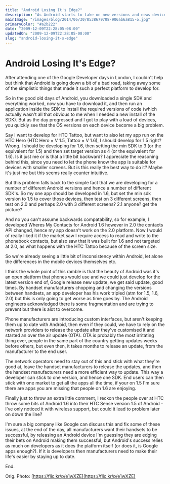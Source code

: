 ```yaml
---
title: "Android Losing It's Edge?"
description: "As Android starts to take on new versions and news devices, is it starting to lose the very thing that made it a joy to develop for?"
mainImage: "/images/blog/2014/06/30/8538679708-906ab6a815-o.jpg"
primaryColor: "#a2b222"
date: "2009-12-09T22:28:05-08:00"
updatedOn: "2009-12-09T22:28:05-08:00"
slug: "android-losing-it-s-edge"
---
```


# Android Losing It's Edge?

After attending one of the Google Developer days in London, I couldn't help but think that Android is going down a bit of a bad road, taking away some of the simplistic things that made it such a perfect platform to develop for.

So in the good old days of Android, you downloaded a single SDK and everything worked, now you have to download it, and then run an application inside the SDK to install the required versions of code (which actually wasn't all that obvious to me when I needed a new install of the SDK). But as the day progressed and I got to play with a load of devices, you quickly see that the OS versions on each device become a big problem.

Say I want to develop for HTC Tattoo, but want to also let my app run on the HTC Hero (HTC Hero = V 1.5, Tattoo = V 1.6), I should develop for 1.5 right? Wrong. I should be developing for 1.6, then setting the min SDK to 3 (or the equivalent for 1.5) and then set target version as 4 (or the equivalent for 1.6). Is it just me or is that a little bit backward? I appreciate the reasoning behind this, since you need to let the phone know the app is suitable for devices with smaller screens. But is this really the best way to do it? Maybe it's just me but this seems really counter intuitive.

But this problem falls back to the simple fact that we are developing for a number of different Android versions and hence a number of different SDK's. So my one app should be developed in 1.6, but set the min sdk version to 1.5 to cover those devices, then test on 3 different screens, then test on 2.0 and perhaps 2.0 with 3 different screens? 2.1 anyone? get the picture?

And no you can't assume backwards compatability, so for example, I developed Wheres My Contacts for Android 1.6 however in 2.0 the contacts API changed, hence my app doesn't work on the 2.0 platform. Now I would of really liked it if the market saw I require access to read and write to the phonebook contacts, but also saw that it was built for 1.6 and not targeted at 2.0, as what happens with the HTC Tattoo because of the screen size.

So we're already seeing a little bit of inconsistency within Android, let alone the differences in the mobile devices themselves etc.

I think the whole point of this ramble is that the beauty of Android was it's an open platform that phones would use and we could just develop for the latest version end of, Google release new update, we get said update, good times. By handset manufacturers chopping and changing the versions between handsets, an app developer has his work tripled (atm for 1.5, 1.6, 2.0) but this is only going to get worse as time goes by. The Android engineers acknowledged there is some fragmentation and are trying to prevent but there is alot to overcome.

Phone manufacturers are introducing custom interfaces, but aren't keeping them up to date with Android, then even if they could, we have to rely on the network providers to release the update after they've customised it and started an over the air update (OTA). OTA is probably the most irritating thing ever, people in the same part of the country getting updates weeks before others, but even then, it takes months to release an update, from the manufacturer to the end user.

The network operators need to stay out of this and stick with what they're good at, leave the handset manufacturers to release the updates, and then the handset manufacturers need a more efficient way to update. This way a developer can stick to one version, and hence one SDK. End users can then stick with one market to get all the apps all the time, if your on 1.5 I'm sure there are apps you are missing that people on 1.6 are enjoying.

Finally just to throw an extra little comment, I reckon the people over at HTC throw some bits of Android 1.6 into their HTC Sense version 1.5 of Android - I've only noticed it with wireless support, but could it lead to problem later on down the line?

I'm sure a big company like Google can discuss this and fix some of these issues, at the end of the day, all manufacturers want their handsets to be successful, by releasing an Android device I'm guessing they are edging their bets on Android making them successful, but Android's success relies as much on developers as it does the platform itself (or does it, is Google apps enough?). If it is developers then manufacturers need to make their life's easier by staying up to date.

End.

Orig. Photo: [https://flic.kr/p/e1wXZE](https://flic.kr/p/e1wXZE)